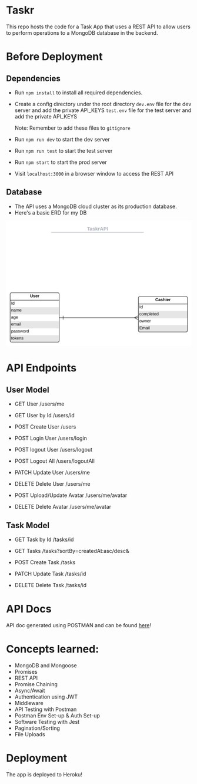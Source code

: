# Taskr
 
This repo hosts the code for a Task App that uses a REST API to allow users to perform operations to a MongoDB database in the backend.  

# Before Deployment

## Dependencies

- Run `npm install` to install all required dependencies.

- Create a config directory under the root directory
    `dev.env` file for the dev server and add the private API_KEYS 
    `test.env` file for the test server and add the private API_KEYS 

    Note: Remember to add these files to `gitignore`

- Run `npm run dev` to start the dev server

- Run `npm run test` to start the test server
    
- Run `npm start` to start the prod server 

- Visit `localhost:3000` in a browser window to access the REST API

## Database
- The API uses a MongoDB cloud cluster as its production database.
- Here's a basic ERD for my DB


![ERD Diagram](./TaskrAPI.svg)


# API Endpoints

## User Model

- GET User /users/me

- GET User by Id /users/id
 
- POST Create User /users

- POST Login User /users/login

- POST logout User /users/logout

- POST Logout All /users/logoutAll

- PATCH Update User /users/me

- DELETE Delete User /users/me

- POST Upload/Update Avatar  /users/me/avatar

- DELETE Delete Avatar /users/me/avatar

## Task Model

- GET Task by Id /tasks/id 

- GET Tasks /tasks?sortBy=createdAt:asc/desc& 

- POST Create Task /tasks

- PATCH Update Task /tasks/id 

- DELETE Delete Task /tasks/id

# API Docs

API doc generated using POSTMAN and can be found [here](https://documenter.getpostman.com/view/14939228/2s9Yyy9eeb)!

# Concepts learned:

- MongoDB and Mongoose
- Promises
- REST API
- Promise Chaining
- Async/Await
- Authentication using JWT 
- Middleware
- API Testing with Postman
- Postman Env Set-up & Auth Set-up
- Software Testing with Jest
- Pagination/Sorting
- File Uploads
  

# Deployment

The app is deployed to Heroku!


